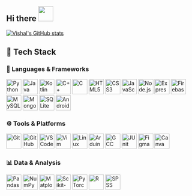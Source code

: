 ## Hi there <img src="https://i.gifer.com/33HU.gif" width="40" height="40" />

[![Vishal's GitHub stats](https://github-readme-stats.vercel.app/api?username=vishalsivakumar2809&show_icons=true&theme=dark)](https://github.com/vishalsivakumar2809)

## 🚀 Tech Stack

### 🧠 Languages & Frameworks  
<p align="left">
  <a href="https://www.python.org/"><img src="https://cdn.jsdelivr.net/gh/devicons/devicon/icons/python/python-original.svg" width="40" title="Python"/></a>
  <a href="https://www.java.com/"><img src="https://cdn.jsdelivr.net/gh/devicons/devicon/icons/java/java-original.svg" width="40" title="Java"/></a>
  <a href="https://kotlinlang.org/"><img src="https://cdn.jsdelivr.net/gh/devicons/devicon/icons/kotlin/kotlin-original.svg" width="40" title="Kotlin"/></a>
  <a href="https://isocpp.org/"><img src="https://cdn.jsdelivr.net/gh/devicons/devicon/icons/cplusplus/cplusplus-original.svg" width="40" title="C++"/></a>
  <a href="https://en.wikipedia.org/wiki/C_(programming_language)"><img src="https://cdn.jsdelivr.net/gh/devicons/devicon/icons/c/c-original.svg" width="40" title="C"/></a>
  <a href="https://developer.mozilla.org/en-US/docs/Web/HTML"><img src="https://cdn.jsdelivr.net/gh/devicons/devicon/icons/html5/html5-original.svg" width="40" title="HTML5"/></a>
  <a href="https://developer.mozilla.org/en-US/docs/Web/CSS"><img src="https://cdn.jsdelivr.net/gh/devicons/devicon/icons/css3/css3-original.svg" width="40" title="CSS3"/></a>
  <a href="https://developer.mozilla.org/en-US/docs/Web/JavaScript"><img src="https://cdn.jsdelivr.net/gh/devicons/devicon/icons/javascript/javascript-original.svg" width="40" title="JavaScript"/></a>
  <a href="https://nodejs.org/"><img src="https://cdn.jsdelivr.net/gh/devicons/devicon/icons/nodejs/nodejs-original.svg" width="40" title="Node.js"/></a>
  <a href="https://expressjs.com/"><img src="https://cdn.jsdelivr.net/gh/devicons/devicon/icons/express/express-original.svg" width="40" title="Express.js"/></a>
  <a href="https://firebase.google.com/"><img src="https://cdn.jsdelivr.net/gh/devicons/devicon/icons/firebase/firebase-original.svg" width="40" title="Firebase"/></a>
  <a href="https://www.mysql.com/"><img src="https://cdn.jsdelivr.net/gh/devicons/devicon/icons/mysql/mysql-original.svg" width="40" title="MySQL"/></a>
  <a href="https://www.mongodb.com/"><img src="https://cdn.jsdelivr.net/gh/devicons/devicon/icons/mongodb/mongodb-original.svg" width="40" title="MongoDB"/></a>
  <a href="https://sqlite.org/"><img src="https://cdn.jsdelivr.net/gh/devicons/devicon/icons/sqlite/sqlite-original.svg" width="40" title="SQLite"/></a>
  <a href="https://developer.android.com/studio"><img src="https://cdn.jsdelivr.net/gh/devicons/devicon/icons/androidstudio/androidstudio-original.svg" width="40" title="Android Studio"/></a>
</p>

### ⚙️ Tools & Platforms  
<p align="left">
  <a href="https://git-scm.com/"><img src="https://cdn.jsdelivr.net/gh/devicons/devicon/icons/git/git-original.svg" width="40" title="Git"/></a>
  <a href="https://github.com/"><img src="https://cdn.jsdelivr.net/gh/devicons/devicon/icons/github/github-original.svg" width="40" title="GitHub"/></a>
  <a href="https://code.visualstudio.com/"><img src="https://cdn.jsdelivr.net/gh/devicons/devicon/icons/vscode/vscode-original.svg" width="40" title="VS Code"/></a>
  <a href="https://www.vim.org/"><img src="https://cdn.jsdelivr.net/gh/devicons/devicon/icons/vim/vim-original.svg" width="40" title="Vim"/></a>
  <a href="https://www.linux.org/"><img src="https://cdn.jsdelivr.net/gh/devicons/devicon/icons/linux/linux-original.svg" width="40" title="Linux"/></a>
  <a href="https://www.arduino.cc/"><img src="https://cdn.jsdelivr.net/gh/devicons/devicon/icons/arduino/arduino-original.svg" width="40" title="Arduino"/></a>
  <a href="https://gcc.gnu.org/"><img src="https://cdn.jsdelivr.net/gh/devicons/devicon/icons/gcc/gcc-original.svg" width="40" title="GCC"/></a>
  <a href="https://junit.org/"><img src="https://cdn.jsdelivr.net/gh/devicons/devicon/icons/junit/junit-original.svg" width="40" title="JUnit"/></a>
  <a href="https://www.figma.com/"><img src="https://cdn.jsdelivr.net/gh/devicons/devicon/icons/figma/figma-original.svg" width="40" title="Figma"/></a>
  <a href="https://www.canva.com/"><img src="https://cdn.jsdelivr.net/gh/devicons/devicon/icons/canva/canva-original.svg" width="40" title="Canva"/></a>
</p>

### 📊 Data & Analysis  
<p align="left">
  <a href="https://pandas.pydata.org/"><img src="https://cdn.jsdelivr.net/gh/devicons/devicon/icons/pandas/pandas-original-wordmark.svg" width="40" title="Pandas"/></a>
  <a href="https://numpy.org/"><img src="https://cdn.jsdelivr.net/gh/devicons/devicon/icons/numpy/numpy-original.svg" width="40" title="NumPy"/></a>
  <a href="https://matplotlib.org/"><img src="https://cdn.jsdelivr.net/gh/devicons/devicon/icons/matplotlib/matplotlib-original.svg" width="40" title="Matplotlib"/></a>
  <a href="https://scikit-learn.org/"><img src="https://cdn.jsdelivr.net/gh/devicons/devicon/icons/scikitlearn/scikitlearn-original.svg" width="40" title="Scikit-learn"/></a>
  <a href="https://pytorch.org/"><img src="https://cdn.jsdelivr.net/gh/devicons/devicon/icons/pytorch/pytorch-original.svg" width="40" title="PyTorch"/></a>
  <a href="https://www.r-project.org/"><img src="https://cdn.jsdelivr.net/gh/devicons/devicon/icons/r/r-original.svg" width="40" title="R"/></a>
  <a href="https://www.ibm.com/analytics/spss-statistics-software"><img src="https://cdn.jsdelivr.net/gh/devicons/devicon/icons/spss/spss-original.svg" width="40" title="SPSS"/></a>
</p>




